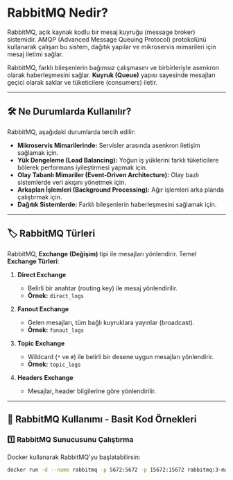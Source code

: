 # RabbitMQ Nedir?

RabbitMQ, açık kaynak kodlu bir mesaj kuyruğu (message broker) sistemidir. AMQP (Advanced Message Queuing Protocol) protokolünü kullanarak çalışan bu sistem, dağıtık yapılar ve mikroservis mimarileri için mesaj iletimi sağlar.

RabbitMQ, farklı bileşenlerin bağımsız çalışmasını ve birbirleriyle asenkron olarak haberleşmesini sağlar. **Kuyruk (Queue)** yapısı sayesinde mesajları geçici olarak saklar ve tüketicilere (consumers) iletir.

---

## 🛠 Ne Durumlarda Kullanılır?

RabbitMQ, aşağıdaki durumlarda tercih edilir:

- **Mikroservis Mimarilerinde:** Servisler arasında asenkron iletişim sağlamak için.
- **Yük Dengeleme (Load Balancing):** Yoğun iş yüklerini farklı tüketicilere bölerek performans iyileştirmesi yapmak için.
- **Olay Tabanlı Mimariler (Event-Driven Architecture):** Olay bazlı sistemlerde veri akışını yönetmek için.
- **Arkaplan İşlemleri (Background Processing):** Ağır işlemleri arka planda çalıştırmak için.
- **Dağıtık Sistemlerde:** Farklı bileşenlerin haberleşmesini sağlamak için.

---

## 🏷 RabbitMQ Türleri

RabbitMQ, **Exchange (Değişim)** tipi ile mesajları yönlendirir. Temel **Exchange Türleri**:

1. **Direct Exchange**  
   - Belirli bir anahtar (routing key) ile mesaj yönlendirilir.
   - **Örnek:** `direct_logs`
   
2. **Fanout Exchange**  
   - Gelen mesajları, tüm bağlı kuyruklara yayınlar (broadcast).
   - **Örnek:** `fanout_logs`
   
3. **Topic Exchange**  
   - Wildcard (`*` ve `#`) ile belirli bir desene uygun mesajları yönlendirir.
   - **Örnek:** `topic_logs`
   
4. **Headers Exchange**  
   - Mesajlar, header bilgilerine göre yönlendirilir.

---

## 🔧 RabbitMQ Kullanımı - Basit Kod Örnekleri

### 1️⃣ RabbitMQ Sunucusunu Çalıştırma

Docker kullanarak RabbitMQ'yu başlatabilirsin:

```sh
docker run -d --name rabbitmq -p 5672:5672 -p 15672:15672 rabbitmq:3-management

